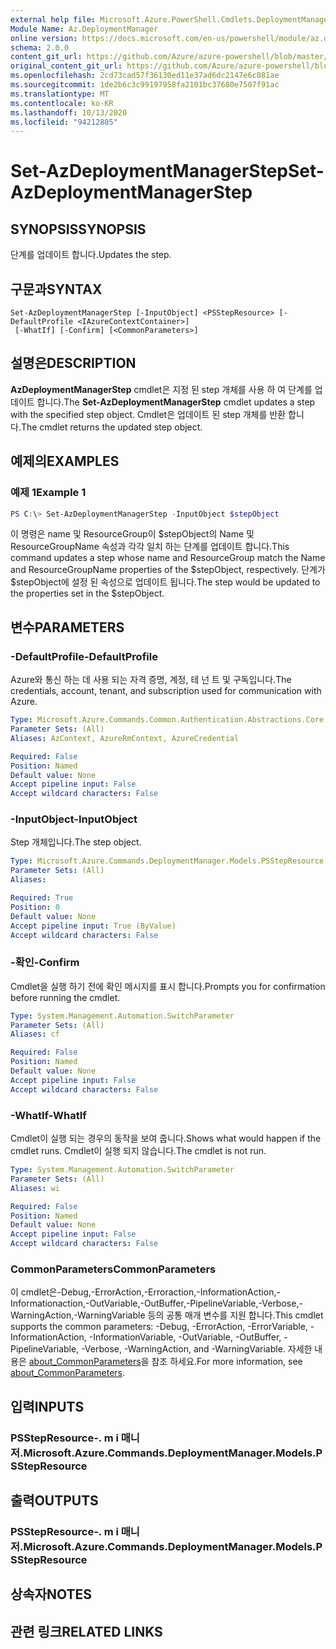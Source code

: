 ```yaml
---
external help file: Microsoft.Azure.PowerShell.Cmdlets.DeploymentManager.dll-Help.xml
Module Name: Az.DeploymentManager
online version: https://docs.microsoft.com/en-us/powershell/module/az.deploymentmanager/set-azdeploymentmanagerstep
schema: 2.0.0
content_git_url: https://github.com/Azure/azure-powershell/blob/master/src/DeploymentManager/DeploymentManager/help/Set-AzDeploymentManagerStep.md
original_content_git_url: https://github.com/Azure/azure-powershell/blob/master/src/DeploymentManager/DeploymentManager/help/Set-AzDeploymentManagerStep.md
ms.openlocfilehash: 2cd73cad57f36130ed11e37ad6dc2147e6c081ae
ms.sourcegitcommit: 1de2b6c3c99197958fa2101bc37680e7507f91ac
ms.translationtype: MT
ms.contentlocale: ko-KR
ms.lasthandoff: 10/13/2020
ms.locfileid: "94212805"
---
```

# <span data-ttu-id="7cd1f-101">Set-AzDeploymentManagerStep</span><span class="sxs-lookup"><span data-stu-id="7cd1f-101">Set-AzDeploymentManagerStep</span></span>

## <span data-ttu-id="7cd1f-102">SYNOPSIS</span><span class="sxs-lookup"><span data-stu-id="7cd1f-102">SYNOPSIS</span></span>
<span data-ttu-id="7cd1f-103">단계를 업데이트 합니다.</span><span class="sxs-lookup"><span data-stu-id="7cd1f-103">Updates the step.</span></span>

## <span data-ttu-id="7cd1f-104">구문과</span><span class="sxs-lookup"><span data-stu-id="7cd1f-104">SYNTAX</span></span>

```
Set-AzDeploymentManagerStep [-InputObject] <PSStepResource> [-DefaultProfile <IAzureContextContainer>]
 [-WhatIf] [-Confirm] [<CommonParameters>]
```

## <span data-ttu-id="7cd1f-105">설명은</span><span class="sxs-lookup"><span data-stu-id="7cd1f-105">DESCRIPTION</span></span>
<span data-ttu-id="7cd1f-106">**AzDeploymentManagerStep** cmdlet은 지정 된 step 개체를 사용 하 여 단계를 업데이트 합니다.</span><span class="sxs-lookup"><span data-stu-id="7cd1f-106">The **Set-AzDeploymentManagerStep** cmdlet updates a step with the specified step object.</span></span>
<span data-ttu-id="7cd1f-107">Cmdlet은 업데이트 된 step 개체를 반환 합니다.</span><span class="sxs-lookup"><span data-stu-id="7cd1f-107">The cmdlet returns the updated step object.</span></span>

## <span data-ttu-id="7cd1f-108">예제의</span><span class="sxs-lookup"><span data-stu-id="7cd1f-108">EXAMPLES</span></span>

### <span data-ttu-id="7cd1f-109">예제 1</span><span class="sxs-lookup"><span data-stu-id="7cd1f-109">Example 1</span></span>
```powershell
PS C:\> Set-AzDeploymentManagerStep -InputObject $stepObject
```

<span data-ttu-id="7cd1f-110">이 명령은 name 및 ResourceGroup이 $stepObject의 Name 및 ResourceGroupName 속성과 각각 일치 하는 단계를 업데이트 합니다.</span><span class="sxs-lookup"><span data-stu-id="7cd1f-110">This command updates a step whose name and ResourceGroup match the Name and ResourceGroupName properties of the $stepObject, respectively.</span></span>
<span data-ttu-id="7cd1f-111">단계가 $stepObject에 설정 된 속성으로 업데이트 됩니다.</span><span class="sxs-lookup"><span data-stu-id="7cd1f-111">The step would be updated to the properties set in the $stepObject.</span></span>

## <span data-ttu-id="7cd1f-112">변수</span><span class="sxs-lookup"><span data-stu-id="7cd1f-112">PARAMETERS</span></span>

### <span data-ttu-id="7cd1f-113">-DefaultProfile</span><span class="sxs-lookup"><span data-stu-id="7cd1f-113">-DefaultProfile</span></span>
<span data-ttu-id="7cd1f-114">Azure와 통신 하는 데 사용 되는 자격 증명, 계정, 테 넌 트 및 구독입니다.</span><span class="sxs-lookup"><span data-stu-id="7cd1f-114">The credentials, account, tenant, and subscription used for communication with Azure.</span></span>

```yaml
Type: Microsoft.Azure.Commands.Common.Authentication.Abstractions.Core.IAzureContextContainer
Parameter Sets: (All)
Aliases: AzContext, AzureRmContext, AzureCredential

Required: False
Position: Named
Default value: None
Accept pipeline input: False
Accept wildcard characters: False
```

### <span data-ttu-id="7cd1f-115">-InputObject</span><span class="sxs-lookup"><span data-stu-id="7cd1f-115">-InputObject</span></span>
<span data-ttu-id="7cd1f-116">Step 개체입니다.</span><span class="sxs-lookup"><span data-stu-id="7cd1f-116">The step object.</span></span>

```yaml
Type: Microsoft.Azure.Commands.DeploymentManager.Models.PSStepResource
Parameter Sets: (All)
Aliases:

Required: True
Position: 0
Default value: None
Accept pipeline input: True (ByValue)
Accept wildcard characters: False
```

### <span data-ttu-id="7cd1f-117">-확인</span><span class="sxs-lookup"><span data-stu-id="7cd1f-117">-Confirm</span></span>
<span data-ttu-id="7cd1f-118">Cmdlet을 실행 하기 전에 확인 메시지를 표시 합니다.</span><span class="sxs-lookup"><span data-stu-id="7cd1f-118">Prompts you for confirmation before running the cmdlet.</span></span>

```yaml
Type: System.Management.Automation.SwitchParameter
Parameter Sets: (All)
Aliases: cf

Required: False
Position: Named
Default value: None
Accept pipeline input: False
Accept wildcard characters: False
```

### <span data-ttu-id="7cd1f-119">-WhatIf</span><span class="sxs-lookup"><span data-stu-id="7cd1f-119">-WhatIf</span></span>
<span data-ttu-id="7cd1f-120">Cmdlet이 실행 되는 경우의 동작을 보여 줍니다.</span><span class="sxs-lookup"><span data-stu-id="7cd1f-120">Shows what would happen if the cmdlet runs.</span></span>
<span data-ttu-id="7cd1f-121">Cmdlet이 실행 되지 않습니다.</span><span class="sxs-lookup"><span data-stu-id="7cd1f-121">The cmdlet is not run.</span></span>

```yaml
Type: System.Management.Automation.SwitchParameter
Parameter Sets: (All)
Aliases: wi

Required: False
Position: Named
Default value: None
Accept pipeline input: False
Accept wildcard characters: False
```

### <span data-ttu-id="7cd1f-122">CommonParameters</span><span class="sxs-lookup"><span data-stu-id="7cd1f-122">CommonParameters</span></span>
<span data-ttu-id="7cd1f-123">이 cmdlet은-Debug,-ErrorAction,-Erroraction,-InformationAction,-Informationaction,-OutVariable,-OutBuffer,-PipelineVariable,-Verbose,-WarningAction,-WarningVariable 등의 공통 매개 변수를 지원 합니다.</span><span class="sxs-lookup"><span data-stu-id="7cd1f-123">This cmdlet supports the common parameters: -Debug, -ErrorAction, -ErrorVariable, -InformationAction, -InformationVariable, -OutVariable, -OutBuffer, -PipelineVariable, -Verbose, -WarningAction, and -WarningVariable.</span></span> <span data-ttu-id="7cd1f-124">자세한 내용은 [about_CommonParameters](http://go.microsoft.com/fwlink/?LinkID=113216)을 참조 하세요.</span><span class="sxs-lookup"><span data-stu-id="7cd1f-124">For more information, see [about_CommonParameters](http://go.microsoft.com/fwlink/?LinkID=113216).</span></span>

## <span data-ttu-id="7cd1f-125">입력</span><span class="sxs-lookup"><span data-stu-id="7cd1f-125">INPUTS</span></span>

### <span data-ttu-id="7cd1f-126">PSStepResource-. m i 매니저.</span><span class="sxs-lookup"><span data-stu-id="7cd1f-126">Microsoft.Azure.Commands.DeploymentManager.Models.PSStepResource</span></span>

## <span data-ttu-id="7cd1f-127">출력</span><span class="sxs-lookup"><span data-stu-id="7cd1f-127">OUTPUTS</span></span>

### <span data-ttu-id="7cd1f-128">PSStepResource-. m i 매니저.</span><span class="sxs-lookup"><span data-stu-id="7cd1f-128">Microsoft.Azure.Commands.DeploymentManager.Models.PSStepResource</span></span>

## <span data-ttu-id="7cd1f-129">상속자</span><span class="sxs-lookup"><span data-stu-id="7cd1f-129">NOTES</span></span>

## <span data-ttu-id="7cd1f-130">관련 링크</span><span class="sxs-lookup"><span data-stu-id="7cd1f-130">RELATED LINKS</span></span>
